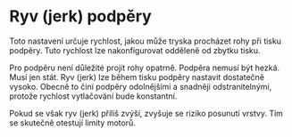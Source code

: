 Ryv (jerk) podpěry
====
Toto nastavení určuje rychlost, jakou může tryska procházet rohy při tisku podpěry. Tuto rychlost lze nakonfigurovat odděleně od zbytku tisku.

Pro podpěru není důležité projít rohy opatrně. Podpěra nemusí být hezká. Musí jen stát. Ryv (jerk) lze během tisku podpěry nastavit dostatečně vysoko. Obecně to činí podpěry odolnějšími a snadněji odstranitelnými, protože rychlost vytlačování bude konstantní.

Pokud se však ryv (jerk) příliš zvýší, zvyšuje se riziko posunutí vrstvy. Tím se skutečně otestují limity motorů.
